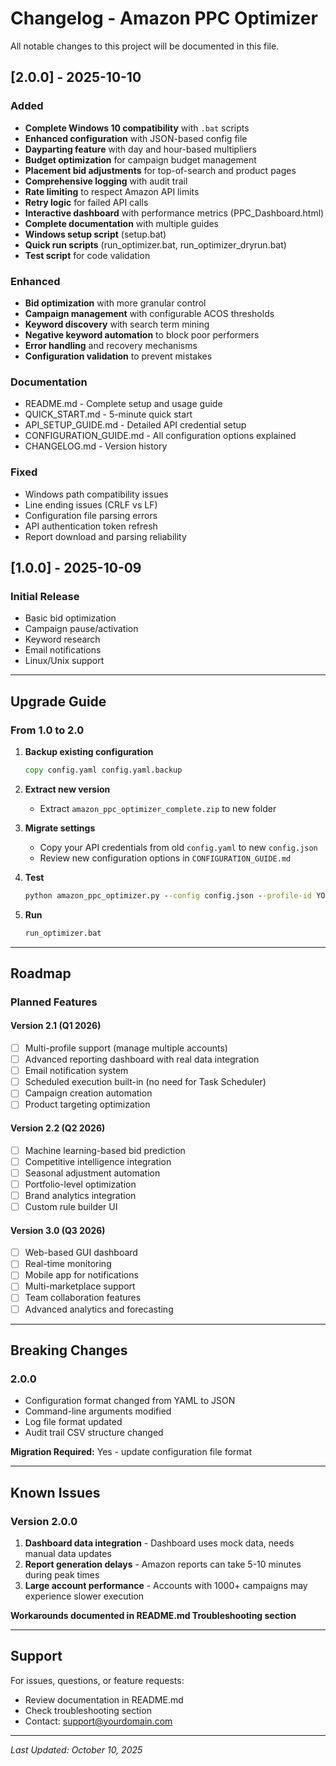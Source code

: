 
# Changelog - Amazon PPC Optimizer

All notable changes to this project will be documented in this file.

## [2.0.0] - 2025-10-10

### Added
- **Complete Windows 10 compatibility** with `.bat` scripts
- **Enhanced configuration** with JSON-based config file
- **Dayparting feature** with day and hour-based multipliers
- **Budget optimization** for campaign budget management
- **Placement bid adjustments** for top-of-search and product pages
- **Comprehensive logging** with audit trail
- **Rate limiting** to respect Amazon API limits
- **Retry logic** for failed API calls
- **Interactive dashboard** with performance metrics (PPC_Dashboard.html)
- **Complete documentation** with multiple guides
- **Windows setup script** (setup.bat)
- **Quick run scripts** (run_optimizer.bat, run_optimizer_dryrun.bat)
- **Test script** for code validation

### Enhanced
- **Bid optimization** with more granular control
- **Campaign management** with configurable ACOS thresholds
- **Keyword discovery** with search term mining
- **Negative keyword automation** to block poor performers
- **Error handling** and recovery mechanisms
- **Configuration validation** to prevent mistakes

### Documentation
- README.md - Complete setup and usage guide
- QUICK_START.md - 5-minute quick start
- API_SETUP_GUIDE.md - Detailed API credential setup
- CONFIGURATION_GUIDE.md - All configuration options explained
- CHANGELOG.md - Version history

### Fixed
- Windows path compatibility issues
- Line ending issues (CRLF vs LF)
- Configuration file parsing errors
- API authentication token refresh
- Report download and parsing reliability

## [1.0.0] - 2025-10-09

### Initial Release
- Basic bid optimization
- Campaign pause/activation
- Keyword research
- Email notifications
- Linux/Unix support

---

## Upgrade Guide

### From 1.0 to 2.0

1. **Backup existing configuration**
   ```cmd
   copy config.yaml config.yaml.backup
   ```

2. **Extract new version**
   - Extract `amazon_ppc_optimizer_complete.zip` to new folder

3. **Migrate settings**
   - Copy your API credentials from old `config.yaml` to new `config.json`
   - Review new configuration options in `CONFIGURATION_GUIDE.md`

4. **Test**
   ```cmd
   python amazon_ppc_optimizer.py --config config.json --profile-id YOUR_ID --dry-run
   ```

5. **Run**
   ```cmd
   run_optimizer.bat
   ```

---

## Roadmap

### Planned Features

#### Version 2.1 (Q1 2026)
- [ ] Multi-profile support (manage multiple accounts)
- [ ] Advanced reporting dashboard with real data integration
- [ ] Email notification system
- [ ] Scheduled execution built-in (no need for Task Scheduler)
- [ ] Campaign creation automation
- [ ] Product targeting optimization

#### Version 2.2 (Q2 2026)
- [ ] Machine learning-based bid prediction
- [ ] Competitive intelligence integration
- [ ] Seasonal adjustment automation
- [ ] Portfolio-level optimization
- [ ] Brand analytics integration
- [ ] Custom rule builder UI

#### Version 3.0 (Q3 2026)
- [ ] Web-based GUI dashboard
- [ ] Real-time monitoring
- [ ] Mobile app for notifications
- [ ] Multi-marketplace support
- [ ] Team collaboration features
- [ ] Advanced analytics and forecasting

---

## Breaking Changes

### 2.0.0
- Configuration format changed from YAML to JSON
- Command-line arguments modified
- Log file format updated
- Audit trail CSV structure changed

**Migration Required:** Yes - update configuration file format

---

## Known Issues

### Version 2.0.0

1. **Dashboard data integration** - Dashboard uses mock data, needs manual data updates
2. **Report generation delays** - Amazon reports can take 5-10 minutes during peak times
3. **Large account performance** - Accounts with 1000+ campaigns may experience slower execution

**Workarounds documented in README.md Troubleshooting section**

---

## Support

For issues, questions, or feature requests:
- Review documentation in README.md
- Check troubleshooting section
- Contact: support@yourdomain.com

---

*Last Updated: October 10, 2025*
